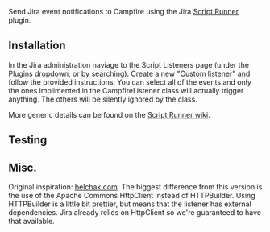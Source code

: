 Send Jira event notifications to Campfire using the Jira [Script Runner](https://plugins.atlassian.com/plugin/details/6820) plugin.

Installation
------------
In the Jira administration naviage to the Script Listeners page (under the Plugins dropdown, or by searching).
Create a new "Custom listener" and follow the provided instructions. You can select all of the events and only
the ones implimented in the CampfireListener class will actually trigger anything. The others will be silently
ignored by the class.

More generic details can be found on the [Script Runner wiki](https://studio.plugins.atlassian.com/wiki/display/GRV/Listeners).

Testing
-------

Misc.
-----
Original inspiration: [belchak.com](http://www.belchak.com/2012/01/21/jira-and-campfire-integration/). The biggest
difference from this version is the use of the Apache Commons HttpClient instead of HTTPBuilder. Using HTTPBuilder is a
little bit prettier, but means that the listener has external dependencies. Jira already relies on HttpClient so
we're guaranteed to have that available.